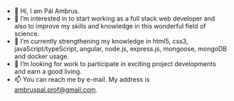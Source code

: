 - 👋 Hi, I am Pál Ambrus. 
- 💞️ I’m interested in to start working as a full stack web developer and also to improve my skills and knowledge in this wonderful field of science.
- 🌱 I’m currently strengthening my knowledge in html5, css3, javaScript/typeScript, angular, node.js, express.js, mongoose, mongoDB and docker usage.
- 👀 I’m looking for work to participate in exciting project developments and earn a good living.
- 📫 You can reach me by e-mail. My address is ambruspal.prof@gmail.com.

<!---
Ambruspal/Ambruspal is a ✨ special ✨ repository because its `README.md` (this file) appears on your GitHub profile.
You can click the Preview link to take a look at your changes.
--->
